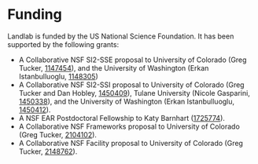 # Funding

Landlab is funded by the US National Science Foundation. It has been supported
by the following grants:

- A Collaborative NSF SI2-SSE proposal to
  University of Colorado (Greg Tucker,
  [1147454](https://www.nsf.gov/awardsearch/showAward?AWD_ID=1147454&HistoricalAwards=false)),
  and the University of Washington (Erkan Istanbulluoglu,
  [1148305](https://www.nsf.gov/awardsearch/showAward?AWD_ID=1148305&HistoricalAwards=false))
- A Collaborative NSF SI2-SSI proposal to
  University of Colorado (Greg Tucker and Dan Hobley,
  [1450409](https://www.nsf.gov/awardsearch/showAward?AWD_ID=1450409&HistoricalAwards=false)),
  Tulane University (Nicole Gasparini,
  [1450338](https://www.nsf.gov/awardsearch/showAward?AWD_ID=1450338&HistoricalAwards=false)),
  and the University of Washington (Erkan Istanbulluoglu,
  [1450412](https://www.nsf.gov/awardsearch/showAward?AWD_ID=1450412&HistoricalAwards=false)).
- A NSF EAR Postdoctoral Fellowship to Katy Barnhart
  ([1725774](https://www.nsf.gov/awardsearch/showAward?AWD_ID=1725774&HistoricalAwards=false)).
- A Collaborative NSF Frameworks proposal to University of Colorado (Greg Tucker,
  [2104102](https://www.nsf.gov/awardsearch/showAward?AWD_ID=2104102&HistoricalAwards=false)).
- A Collaborative NSF Facility proposal to University of Colorado (Greg Tucker,
  [2148762](https://www.nsf.gov/awardsearch/showAward?AWD_ID=2148762&HistoricalAwards=false)).
